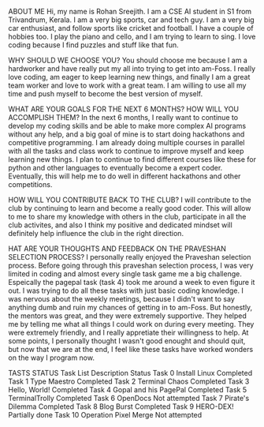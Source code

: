 ABOUT ME
Hi, my name is Rohan Sreejith. I am a CSE AI student in S1 from Trivandrum, Kerala. I am a very big sports, car and tech guy. I am a very big car enthusiast, and follow sports like cricket and football. I have a couple of hobbies too. I play the piano and cello, and I am trying to learn to sing. I love coding because I find puzzles and stuff like that fun.

WHY SHOULD WE CHOOSE YOU?
You should choose me because I am a hardworker and have really put my all into trying to get into am-Foss. I really love coding, am eager to keep learning new things, and finally I am a great team worker and love to work with a great team. I am willing to use all my time and push myself to become the best version of myself. 

WHAT ARE YOUR GOALS FOR THE NEXT 6 MONTHS? HOW WILL YOU ACCOMPLISH THEM?
In the next 6 months, I really want to continue to develop my coding skills and be able to make more complex AI programs without any help, and a big goal of mine is to start doing hackathons and competitive programming. I am already doing multiple courses in parallel with all the tasks and class work to continue to improve myself and keep learning new things. I plan to continue to find different courses like these for python and other languages to eventually become a expert coder. Eventually, this will help me to do well in different hackathons and other competitions. 

HOW WILL YOU CONTRIBUTE BACK TO THE CLUB?
I will contribute to the club by continuing to learn and become a really good coder. This will allow to me to share my knowledge with others in the club, participate in all the club activites, and also I think my positive and dedicated mindset will definitely help influence the club in the right direction.

HAT ARE YOUR THOUGHTS AND FEEDBACK ON THE PRAVESHAN SELECTION PROCESS?
I personally really enjoyed the Praveshan selection process. Before going through this praveshan selection process, I was very limited in coding and almost every single task game me a big challenge. Espeically the pagepal task (task 4) took me around a week to even figure it out. I was trying to do all these tasks with just basic coding knowledge. I was nervous about the weekly meetings, because I didn't want to say anything dumb and ruin my chances of getting in to am-Foss. But honestly, the mentors was great, and they were extremely supportive. They helped me by telling me what all things I could work on during every meeting. They were extremely friendly, and I really appretiate their willingness to help. At some points, I personally thought I wasn't good enought and should quit, but now that we are at the end, I feel like these tasks have worked wonders on the way I program now. 

TASTS STATUS
Task List		Description		          Status
Task 0			Install Linux		        Completed
Task 1			Type Maestro		        Completed
Task 2			Terminal Chaos		      Completed
Task 3			Hello, World!		        Completed
Task 4			Gopal and his PagePal	  Completed
Task 5			TerminalTrolly		      Completed
Task 6			OpenDocs		            Not attempted
Task 7			Pirate's Dilemma	      Completed
Task 8			Blog Burst		          Completed
Task 9			HERO-DEX!		            Partially done
Task 10			Operation Pixel Merge	  Not attempted
